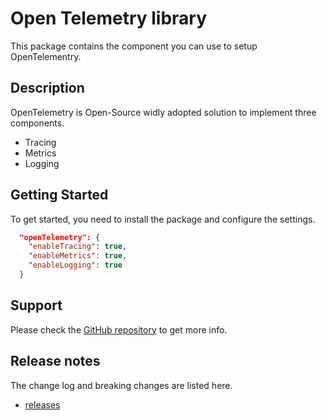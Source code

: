 # Open Telemetry library

This package contains the component you can use to setup OpenTelementry.


## Description

OpenTelemetry is Open-Source widly adopted solution to implement three components.

- Tracing
- Metrics
- Logging

## Getting Started

To get started, you need to install the package and configure the settings.
``` json
  "openTelemetry": {
    "enableTracing": true,
    "enableMetrics": true,
    "enableLogging": true
  }
```


## Support

Please check the [GitHub repository](https://github.com/Genocs/genocs-library) to get more info.


## Release notes

The change log and breaking changes are listed here.

- [releases](https://github.com/Genocs/genocs-library/releases)
